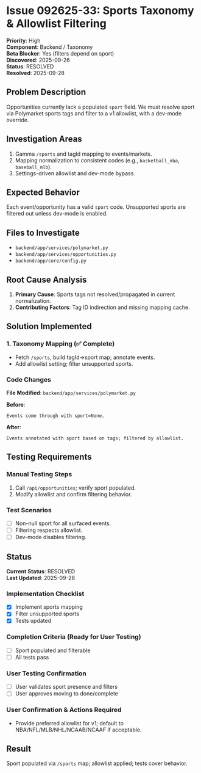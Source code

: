 # Issue 092625-33: Sports Taxonomy & Allowlist Filtering

**Priority**: High  
**Component**: Backend / Taxonomy  
**Beta Blocker**: Yes (filters depend on sport)  
**Discovered**: 2025-09-26  
**Status**: RESOLVED  
**Resolved**: 2025-09-28

## Problem Description

Opportunities currently lack a populated `sport` field. We must resolve sport via Polymarket sports tags and filter to a v1 allowlist, with a dev-mode override.

## Investigation Areas

1. Gamma `/sports` and tagId mapping to events/markets.  
2. Mapping normalization to consistent codes (e.g., `basketball_nba`, `baseball_mlb`).  
3. Settings-driven allowlist and dev-mode bypass.

## Expected Behavior

Each event/opportunity has a valid `sport` code. Unsupported sports are filtered out unless dev-mode is enabled.

## Files to Investigate

- `backend/app/services/polymarket.py`  
- `backend/app/services/opportunities.py`  
- `backend/app/core/config.py`

## Root Cause Analysis

1. **Primary Cause**: Sports tags not resolved/propagated in current normalization.  
2. **Contributing Factors**: Tag ID indirection and missing mapping cache.

## Solution Implemented

### 1. Taxonomy Mapping (✅ Complete)
- Fetch `/sports`, build tagId→sport map; annotate events.  
- Add allowlist setting; filter unsupported sports.

### Code Changes

**File Modified**: `backend/app/services/polymarket.py`

**Before**:
```text
Events come through with sport=None.
```

**After**:
```text
Events annotated with sport based on tags; filtered by allowlist.
```

## Testing Requirements

### Manual Testing Steps
1. Call `/api/opportunities`; verify sport populated.  
2. Modify allowlist and confirm filtering behavior.

### Test Scenarios
- [ ] Non-null sport for all surfaced events.  
- [ ] Filtering respects allowlist.  
- [ ] Dev-mode disables filtering.

## Status

**Current Status**: RESOLVED  
**Last Updated**: 2025-09-28

### Implementation Checklist
- [x] Implement sports mapping  
- [x] Filter unsupported sports  
- [x] Tests updated

### Completion Criteria (Ready for User Testing)
- [ ] Sport populated and filterable  
- [ ] All tests pass

### User Testing Confirmation
- [ ] User validates sport presence and filters  
- [ ] User approves moving to done/complete

### User Confirmation & Actions Required
- Provide preferred allowlist for v1; default to NBA/NFL/MLB/NHL/NCAAB/NCAAF if acceptable.

## Result

Sport populated via `/sports` map; allowlist applied; tests cover behavior.


